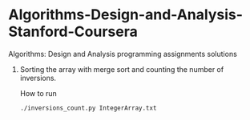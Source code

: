 # Algorithms-Design-and-Analysis-Stanford-Coursera
Algorithms: Design and Analysis programming assignments solutions

1. Sorting the array with merge sort and counting the number of inversions.

    How to run
    ```
    ./inversions_count.py IntegerArray.txt
    ```
